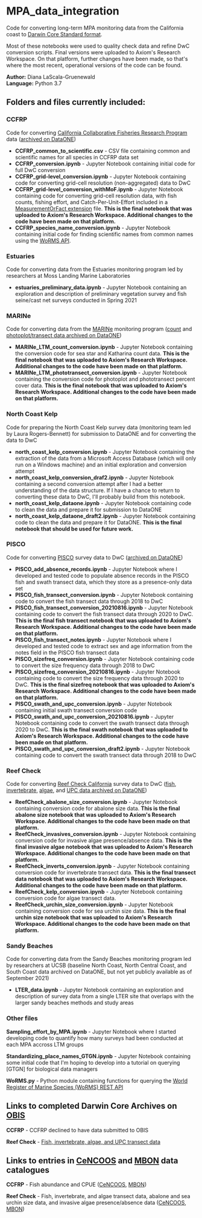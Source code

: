 # MPA_data_integration

Code for converting long-term MPA monitoring data from the California coast to [Darwin Core Standard format](https://dwc.tdwg.org/terms/#occurrence).

Most of these notebooks were used to quality check data and refine DwC conversion scripts. Final versions were uploaded to Axiom's Research Workspace. On that platform, further changes have been made, so that's where the most recent, operational versions of the code can be found.

**Author:** Diana LaScala-Gruenewald <br>
**Language:** Python 3.7 

## Folders and files currently included:
### CCFRP
Code for converting [California Collaborative Fisheries Research Program](https://mlml.sjsu.edu/ccfrp/) data ([archived on DataONE](https://opc.dataone.org/view/doi%3A10.25494%2FP6901R))
- **CCFRP_common_to_scientific.csv** - CSV file containing common and scientific names for all species in CCFRP data set
- **CCFRP_conversion.ipynb** - Jupyter Notebook containing initial code for full DwC conversion
- **CCFRP_grid-level_conversion.ipynb** - Jupyter Notebook containing code for converting grid-cell resolution (non-aggregated) data to DwC
- **CCFRP_grid-level_conversion_withMoF.ipynb** - Jupyter Notebook containing code for converting grid-cell resolution data, with fish counts, fishing effort, and Catch-Per-Unit-Effort included in a [MeasurementOrFact extension](https://tools.gbif.org/dwca-validator/extension.do?id=http://rs.iobis.org/obis/terms/ExtendedMeasurementOrFact) file. **This is the final notebook that was uploaded to Axiom's Research Workspace. Additional changes to the code have been made on that platform.** 
- **CCFRP_species_name_conversion.ipynb** - Jupyter Notebook containing initial code for finding scientific names from common names using the [WoRMS API](http://www.marinespecies.org/rest/).

### Estuaries
Code for converting data from the Estuaries monitoring program led by researchers at Moss Landing Marine Laboratories
- **estuaries_preliminary_data.ipynb** - Jupyter Notebook containing an exploration and description of preliminary vegetation survey and fish seine/cast net surveys conducted in Spring 2021

### MARINe
Code for converting data from the [MARINe](https://marine.ucsc.edu/) monitoring program ([count](https://data.piscoweb.org/metacatui/view/doi%3A10.6085%2FAA%2Fmarine_ltm.4.8) and [photoplot/transect data archived on DataONE](https://data.piscoweb.org/metacatui/view/doi%3A10.6085%2FAA%2Fmarine_ltm.12.5))
- **MARINe_LTM_count_conversion.ipynb** - Jupyter Notebook containing the conversion code for sea star and Katharina count data. **This is the final notebook that was uploaded to Axiom's Research Workspace. Additional changes to the code have been made on that platform.**
- **MARINe_LTM_phototransect_conversion.ipynb** - Jupyter Notebook containing the conversion code for photoplot and phototransect percent cover data. **This is the final notebook that was uploaded to Axiom's Research Workspace. Additional changes to the code have been made on that platform.**

### North Coast Kelp
Code for preparing the North Coast Kelp survey data (monitoring team led by Laura Rogers-Bennett) for submission to DataONE and for converting the data to DwC
- **north_coast_kelp_conversion.ipynb** - Jupyter Notebook containing the extraction of the data from a Microsoft Access Database (which will only run on a Windows machine) and an initial exploration and conversion attempt
- **north_coast_kelp_conversion_draf2.ipynb** - Jupyter Notebook containing a second conversion attempt after I had a better understanding of the data structure. If I have a chance to return to converting these data to DwC, I'll probably build from this notebook.
- **north_coast_kelp_dataone.ipynb** - Jupyter Notebook containing code to clean the data and prepare it for submission to DataONE
- **north_coast_kelp_dataone_draft2.ipynb** - Jupyter Notebook containing code to clean the data and prepare it for DataONE. **This is the final notebook that should be used for future work.**

### PISCO
Code for converting [PISCO](http://www.piscoweb.org/) survey data to DwC ([archived on DataONE](https://opc.dataone.org/view/MLPA_kelpforest.metadata.1))
- **PISCO_add_absence_records.ipynb** - Jupyter Notebook where I developed and tested code to populate absence records in the PISCO fish and swath transect data, which they store as a presence-only data set
- **PISCO_fish_transect_conversion.ipynb** - Jupyter Notebook containing code to convert the fish transect data through 2018 to DwC
- **PISCO_fish_transect_conversion_20210816.ipynb** - Jupyter Notebook containing code to convert the fish transect data through 2020 to DwC. **This is the final fish transect notebook that was uploaded to Axiom's Research Workspace. Additional changes to the code have been made on that platform.**
- **PISCO_fish_transect_notes.ipynb** - Jupyter Notebook where I developed and tested code to extract sex and age information from the notes field in the PISCO fish transect data
- **PISCO_sizefreq_conversion.ipynb** - Jupyter Notebook containing code to convert the size frequency data through 2018 to DwC
- **PISCO_sizefreq_conversion_20210816.ipynb** - Jupyter Notebook containing code to convert the size frequency data through 2020 to DwC. **This is the final sizefreq notebook that was uploaded to Axiom's Research Workspace. Additional changes to the code have been made on that platform.**
- **PISCO_swath_and_upc_conversion.ipynb** - Jupyter Notebook containing initial swath transect conversion code
- **PISCO_swath_and_upc_conversion_20210816.ipynb** - Jupyter Notebook containing code to convert the swath transect data through 2020 to DwC. **This is the final swath notebook that was uploaded to Axiom's Research Workspace. Additional changes to the code have been made on that platform.**
- **PISCO_swath_and_upc_conversion_draft2.ipynb** - Jupyter Notebook containing code to convert the swath transect data through 2018 to DwC

### Reef Check
Code for converting [Reef Check California](https://www.reefcheck.org/california-program/) survey data to DwC ([fish](https://opc.dataone.org/view/doi%3A10.25494%2FP6JS3M), [invertebrate](https://opc.dataone.org/view/doi%3A10.25494%2FP69885), [algae](https://opc.dataone.org/view/doi%3A10.25494%2FP65K5W), and [UPC data archived on DataONE](https://opc.dataone.org/view/doi%3A10.25494%2FP6F30N))
- **ReefCheck_abalone_size_conversion.ipynb** - Jupyter Notebook containing conversion code for abalone size data. **This is the final abalone size notebook that was uploaded to Axiom's Research Workspace. Additional changes to the code have been made on that platform.**
- **ReefCheck_invasives_conversion.ipynb** - Jupyter Notebook containing conversion code for invasive algae presence/absence data. **This is the final invasive algae notebook that was uploaded to Axiom's Research Workspace. Additional changes to the code have been made on that platform.**
- **ReefCheck_inverts_conversion.ipynb** - Jupyter Notebook containing conversion code for invertebrate transect data. **This is the final transect data notebook that was uploaded to Axiom's Research Workspace. Additional changes to the code have been made on that platform.**
- **ReefCheck_kelp_conversion.ipynb** - Jupyter Notebook containing conversion code for algae transect data. 
- **ReefCheck_urchin_size_conversion.ipynb** - Jupyter Notebook containing conversion code for sea urchin size data. **This is the final urchin size notebook that was uploaded to Axiom's Research Workspace. Additional changes to the code have been made on that platform.**

### Sandy Beaches
Code for converting data from the Sandy Beaches monitoring program led by researchers at UCSB (baseline North Coast, North Central Coast, and South Coast data archived on DataONE, but not yet publicly available as of September 2021)
- **LTER_data.ipynb** - Jupyter Notebook containing an exploration and description of survey data from a single LTER site that overlaps with the larger sandy beaches methods and study areas

### Other files
**Sampling_effort_by_MPA.ipynb** - Jupyter Notebook where I started developing code to quantify how many surveys had been conducted at each MPA accross LTM groups

**Standardizing_place_names_GTGN.ipynb** - Jupyter Notebook containing some initial code that I'm hoping to develop into a tutorial on querying [GTGN] for biological data managers

**WoRMS.py** - Python module containing functions for querying the [World Register of Marine Species (WoRMS) REST API](http://www.marinespecies.org/rest/)

## Links to completed Darwin Core Archives on [OBIS](https://obis.org/)
**CCFRP** - CCFRP declined to have data submitted to OBIS

**Reef Check** - [Fish, invertebrate, algae, and UPC transect data](https://obis.org/dataset/cfceb150-bbe2-4efb-8682-14cfc7167e7c)

## Links to entries in [CeNCOOS](https://data.cencoos.org/) and [MBON](https://mbon.ioos.us/) data catalogues
**CCFRP** - Fish abundance and CPUE ([CeNCOOS](https://data.cencoos.org/#module-metadata/e2685d37-f661-4e47-b55f-47890ef243d6/0d895d62-3aa1-4b6a-b2ec-e7e12aab74f8), [MBON](https://mbon.ioos.us/#module-metadata/e2685d37-f661-4e47-b55f-47890ef243d6/0d895d62-3aa1-4b6a-b2ec-e7e12aab74f8))

**Reef Check** - Fish, invertebrate, and algae transect data, abalone and sea urchin size data, and invasive algae presence/absence data ([CeNCOOS](https://data.cencoos.org/#module-metadata/10b12afd-c2d4-410b-bff1-c94ca0b71a24/43a6cb45-1c97-477c-8977-805d4910c2ea), [MBON](https://mbon.ioos.us/#module-metadata/10b12afd-c2d4-410b-bff1-c94ca0b71a24))
